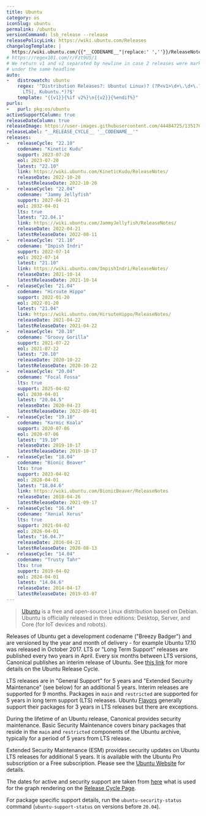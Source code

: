 ```yaml
---
title: Ubuntu
category: os
iconSlug: ubuntu
permalink: /ubuntu
versionCommand: lsb_release --release
releasePolicyLink: https://wiki.ubuntu.com/Releases
changelogTemplate: |
  https://wiki.ubuntu.com/{{"__CODENAME__"|replace:' ',''}}/ReleaseNotes/ChangeSummary/__LATEST__/
# https://regex101.com/r/Fzt9US/1
# We return v1 and v2 separated by newline in case 2 releases were marked
# under the same headline
auto:
-   distrowatch: ubuntu
    regex: '^Distribution Releases?: Ubuntu( Linux)? (?P<v1>\d+\.\d+\.?\d+)(, (?P<v2>\d+\.\d+\.?\d+))?(
      LTS|, Kubuntu.*)?$'
    template: "{{v1}}{%if v2%}\n{{v2}}{%endif%}"
purls:
-   purl: pkg:os/ubuntu
activeSupportColumn: true
releaseDateColumn: true
releaseImage: https://user-images.githubusercontent.com/44484725/135176160-a1d5dd88-fc56-44ee-9ce8-98d52a41da2b.png
releaseLabel: "__RELEASE_CYCLE__ '__CODENAME__'"
releases:
-   releaseCycle: "22.10"
    codename: "Kinetic Kudu"
    support: 2023-07-20
    eol: 2023-07-20
    latest: "22.10"
    link: https://wiki.ubuntu.com/KineticKudu/ReleaseNotes/
    releaseDate: 2022-10-20
    latestReleaseDate: 2022-10-20
-   releaseCycle: "22.04"
    codename: "Jammy Jellyfish"
    support: 2027-04-21
    eol: 2032-04-01
    lts: true
    latest: "22.04.1"
    link: https://wiki.ubuntu.com/JammyJellyfish/ReleaseNotes/
    releaseDate: 2022-04-21
    latestReleaseDate: 2022-08-11
-   releaseCycle: "21.10"
    codename: "Impish Indri"
    support: 2022-07-14
    eol: 2022-07-14
    latest: "21.10"
    link: https://wiki.ubuntu.com/ImpishIndri/ReleaseNotes/
    releaseDate: 2021-10-14
    latestReleaseDate: 2021-10-14
-   releaseCycle: "21.04"
    codename: "Hirsute Hippo"
    support: 2022-01-20
    eol: 2022-01-20
    latest: "21.04"
    link: https://wiki.ubuntu.com/HirsuteHippo/ReleaseNotes/
    releaseDate: 2021-04-22
    latestReleaseDate: 2021-04-22
-   releaseCycle: "20.10"
    codename: "Groovy Gorilla"
    support: 2021-07-22
    eol: 2021-07-22
    latest: "20.10"
    releaseDate: 2020-10-22
    latestReleaseDate: 2020-10-22
-   releaseCycle: "20.04"
    codename: "Focal Fossa"
    lts: true
    support: 2025-04-02
    eol: 2030-04-01
    latest: "20.04.5"
    releaseDate: 2020-04-23
    latestReleaseDate: 2022-09-01
-   releaseCycle: "19.10"
    codename: "Karmic Koala"
    support: 2020-07-06
    eol: 2020-07-06
    latest: "19.10"
    releaseDate: 2019-10-17
    latestReleaseDate: 2019-10-17
-   releaseCycle: "18.04"
    codename: "Bionic Beaver"
    lts: true
    support: 2023-04-02
    eol: 2028-04-01
    latest: "18.04.6"
    link: https://wiki.ubuntu.com/BionicBeaver/ReleaseNotes
    releaseDate: 2018-04-26
    latestReleaseDate: 2021-09-17
-   releaseCycle: "16.04"
    codename: "Xenial Xerus"
    lts: true
    support: 2021-04-02
    eol: 2026-04-01
    latest: "16.04.7"
    releaseDate: 2016-04-21
    latestReleaseDate: 2020-08-13
-   releaseCycle: "14.04"
    codename: "Trusty Tahr"
    lts: true
    support: 2019-04-02
    eol: 2024-04-01
    latest: "14.04.6"
    releaseDate: 2014-04-17
    latestReleaseDate: 2019-03-07
---
```


>[Ubuntu](https://ubuntu.com) is a free and open-source Linux distribution based on Debian. Ubuntu is officially released in three editions: Desktop, Server, and Core (for IoT devices and robots).

Releases of Ubuntu get a development codename ("Breezy Badger") and are versioned by the year and month of delivery - for example Ubuntu 17.10 was released in October 2017. LTS or "Long Term Support" releases are published every two years in April. Every six months between LTS versions, Canonical publishes an interim release of Ubuntu. See [this link](https://ubuntu.com/about/release-cycle) for more details on the Ubuntu Release Cycle.

LTS releases are in "General Support" for 5 years and "Extended Security Maintenance" (see below) for an additional 5 years. Interim releases are supported for 9 months. Packages in `main` and `restricted` are supported for 5 years in long term support (LTS) releases. Ubuntu [Flavors](https://wiki.ubuntu.com/UbuntuFlavors) generally support their packages for 3 years in LTS releases but there are exceptions.

During the lifetime of an Ubuntu release, Canonical provides security maintenance. Basic Security Maintenance covers binary packages that reside in the `main` and `restricted` components of the Ubuntu archive, typically for a period of 5 years from LTS release.

Extended Security Maintenance (ESM) provides security updates on Ubuntu LTS releases for additional 5 years. It is available with the Ubuntu Pro subscription or a Free subscription. Please see the [Ubuntu Website]({{page.link}}) for details.

The dates for active and security support are taken from [here](https://github.com/canonical-web-and-design/ubuntu.com/blob/master/static/js/src/chart-data.js) what is used for the graph rendering on the [Release Cycle Page](https://ubuntu.com/about/release-cycle).

For package specific support details, run the `ubuntu-security-status` command (`ubuntu-support-status` on versions before `20.04`).
